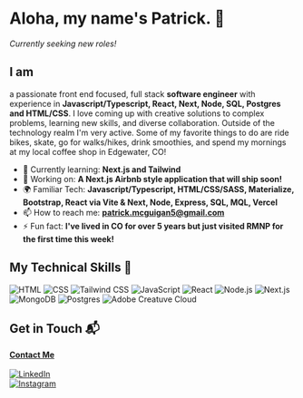 # Aloha, my name's Patrick. 👋
*Currently seeking new roles!*


## I am

a passionate front end focused, full stack **software engineer** with experience in **Javascript/Typescript, React, Next, Node, SQL, Postgres and HTML/CSS**. I love coming up with creative solutions to complex problems, learning new skills, and diverse collaboration. Outside of the technology realm I'm very active. Some of my favorite things to do are ride bikes, skate, go for walks/hikes, drink smoothies, and spend my mornings at my local coffee shop in Edgewater, CO!

- 🌱 Currently learning: **Next.js and Tailwind**
- 🔭 Working on: **A Next.js Airbnb style application that will ship soon!**
- 🌍 Familiar Tech: **Javascript/Typescript, HTML/CSS/SASS, Materialize, Bootstrap, React via Vite & Next, Node, Express, SQL, MQL, Vercel**
- 📫 How to reach me: **patrick.mcguigan5@gmail.com**
- ⚡ Fun fact: **I've lived in CO for over 5 years but just visited RMNP for the first time this week!**

## My Technical Skills 🧠

<!-- Working on eventually using img tags to style the icons to be the same size -->

<!--
<img src="https://img.shields.io/badge/-HTML-E34F26?style=flat-square&logo=html5&logoColor=white""/>
<img src="https://img.shields.io/badge/-CSS-1572B6?style=flat-square&logo=css3&logoColor=white" />
<img src="https://img.shields.io/badge/Tailwind_CSS-38B2AC?style=for-the-badge&logo=tailwind-css&logoColor=white" />
<img src="https://img.shields.io/badge/-JavaScript-F7DF1E?style=flat-square&logo=javascript&logoColor=black" />
<img src="https://img.shields.io/badge/-React-61DAFB?style=flat-square&logo=react&logoColor=black" />
<img src="https://img.shields.io/badge/-Node.js-339933?style=flat-square&logo=node.js&logoColor=white" />
<img src="https://img.shields.io/badge/next%20js-000000?style=for-the-badge&logo=nextdotjs&logoColor=white" />
<img src="https://img.shields.io/badge/MongoDB-4EA94B?style=for-the-badge&logo=mongodb&logoColor=white" />
<img src="https://img.shields.io/badge/PostgreSQL-316192?style=for-the-badge&logo=postgresql&logoColor=white" />
<img src="https://img.shields.io/badge/Adobe%20Creative%20Cloud-DA1F26?style=for-the-badge&logo=Adobe%20Creative%20Cloud&logoColor=white" />
-->

![HTML](https://img.shields.io/badge/-HTML-E34F26?style=flat-square&logo=html5&logoColor=white)
![CSS](https://img.shields.io/badge/-CSS-1572B6?style=flat-square&logo=css3&logoColor=white)
![Tailwind CSS](https://img.shields.io/badge/Tailwind_CSS-38B2AC?style=for-the-badge&logo=tailwind-css&logoColor=white)
![JavaScript](https://img.shields.io/badge/-JavaScript-F7DF1E?style=flat-square&logo=javascript&logoColor=black)
![React](https://img.shields.io/badge/-React-61DAFB?style=flat-square&logo=react&logoColor=black)
![Node.js](https://img.shields.io/badge/-Node.js-339933?style=flat-square&logo=node.js&logoColor=white)
![Next.js](https://img.shields.io/badge/next%20js-000000?style=for-the-badge&logo=nextdotjs&logoColor=white)
![MongoDB](https://img.shields.io/badge/MongoDB-4EA94B?style=for-the-badge&logo=mongodb&logoColor=white)
![Postgres](https://img.shields.io/badge/PostgreSQL-316192?style=for-the-badge&logo=postgresql&logoColor=white)
![Adobe Creatuve Cloud](https://img.shields.io/badge/Adobe%20Creative%20Cloud-DA1F26?style=for-the-badge&logo=Adobe%20Creative%20Cloud&logoColor=white)




## Get in Touch 📬

<a href="https://pmworks.dev/contact.html"> **Contact Me** </a>
<br><br>
<a href="https://linkedin.com/in/patrickmcguigan">![LinkedIn](https://img.shields.io/badge/LinkedIn-0077B5?style=for-the-badge&logo=linkedin&logoColor=white)</a>
<br>
<a href="https://www.instagram.com/pattshreds/">![Instagram](https://img.shields.io/badge/Instagram-E4405F?style=for-the-badge&logo=instagram&logoColor=white)</a>


<!---
pattshreds/pattshreds is a ✨ special ✨ repository because its `README.md` (this file) appears on your GitHub profile.
You can click the Preview link to take a look at your changes.
--->
